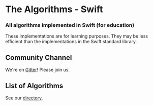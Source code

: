 # The Algorithms - Swift

### All algorithms implemented in Swift (for education)

These implementations are for learning purposes. They may be less efficient than the implementations in the Swift standard library.

## Community Channel

We're on [Gitter](https://gitter.im/TheAlgorithms)! Please join us.

## List of Algorithms

See our [directory](DIRECTORY.md).
